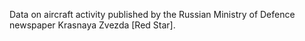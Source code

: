 Data on aircraft activity published by the Russian Ministry of Defence newspaper Krasnaya Zvezda [Red Star].
